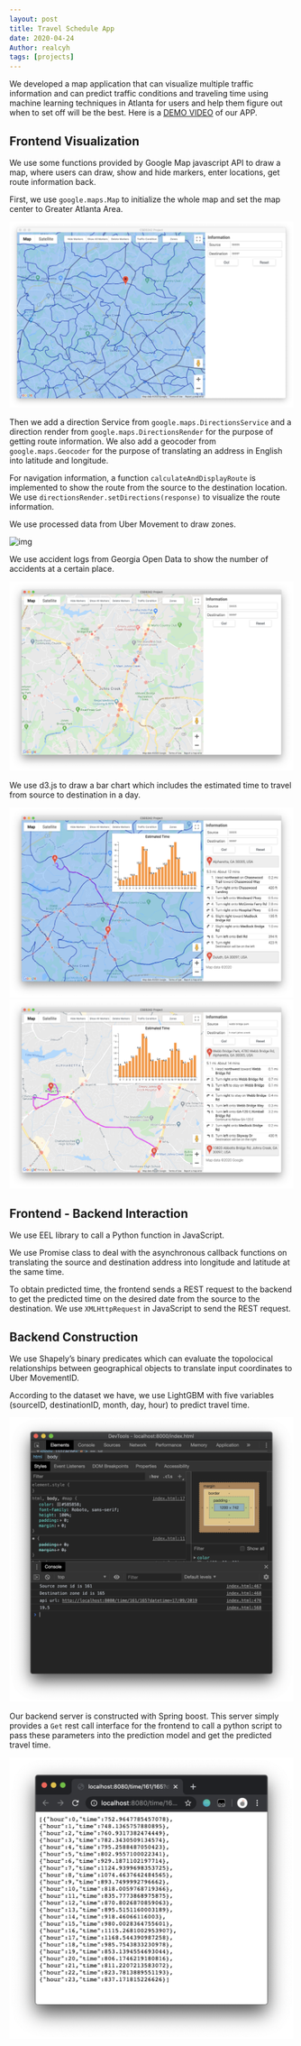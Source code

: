 ```yaml
---
layout: post
title: Travel Schedule App
date: 2020-04-24
Author: realcyh
tags: [projects]
---
```



We developed a map application that can visualize multiple traffic information and can predict traffic conditions and traveling time using machine learning techniques in Atlanta for users and help them figure out when to set off will be the best. Here is a [DEMO VIDEO](https://www.youtube.com/watch?v=zzuPhJ_puPo&t=24s) of our APP.


## Frontend Visualization

We use some functions provided by Google Map javascript API to draw a map, where users can draw, show and hide markers, enter locations, get route information back.
	
First, we use `google.maps.Map` to initialize the whole map and set the map center to Greater Atlanta Area.

![img](https://raw.githubusercontent.com/realcyh/yuhang-chen/master/images/default.png "default page")

Then we add a direction Service from `google.maps.DirectionsService` and a direction render from `google.maps.DirectionsRender` for the purpose of getting route information. We also add a geocoder from `google.maps.Geocoder` for the purpose of translating an address in English into latitude and longitude.

For navigation information, a function `calculateAndDisplayRoute` is implemented to show the route from the source to the destination location.  We use `directionsRender.setDirections(response)` to visualize the route information. 

We use processed data from Uber Movement to draw zones.

![img](https://raw.githubusercontent.com/realcyh/yuhang-chen/master/images/zonesandmarkers.png "zones and markers")

We use accident logs from Georgia Open Data to show the number of accidents at a certain place.

![img](https://raw.githubusercontent.com/realcyh/yuhang-chen/master/images/traffic.png "traffic conditions")

We use d3.js to draw a bar chart which includes the estimated time to travel from source to destination in a day.

![img](https://raw.githubusercontent.com/realcyh/yuhang-chen/master/images/time.png "predicted time")
![img](https://raw.githubusercontent.com/realcyh/yuhang-chen/master/images/time2.png "predicted time")


## Frontend - Backend Interaction

We use EEL library to call a Python function in JavaScript.

We use Promise class to deal with the asynchronous callback functions on translating the source and destination address into longitude and latitude at the same time. 

To obtain predicted time, the frontend sends a REST request to the backend to get the predicted time on the desired date from the source to the destination. We use `XMLHttpRequest` in JavaScript to send the REST request. 


## Backend Construction

We use Shapely’s binary predicates which can evaluate the topolocical relationships between geographical objects to translate input coordinates to Uber MovementID. 

According to the dataset we have, we use LightGBM with five variables (sourceID, destinationID, month, day, hour) to predict travel time. 

![img](https://raw.githubusercontent.com/realcyh/yuhang-chen/master/images/restcall.png "rest call")

Our backend server is constructed with Spring boost. This server simply provides a `Get` rest call interface for the frontend to call a python script to pass these parameters into the prediction model and get the predicted travel time.

![img](https://raw.githubusercontent.com/realcyh/yuhang-chen/master/images/trainingres.png "training result")
